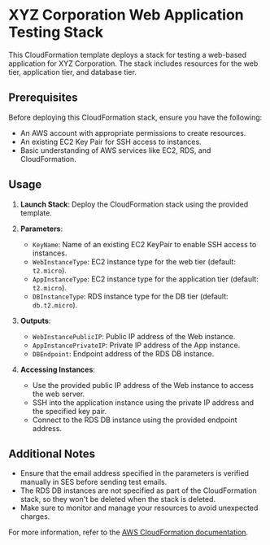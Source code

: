 # XYZ Corporation Web Application Testing Stack

This CloudFormation template deploys a stack for testing a web-based application for XYZ Corporation. The stack includes resources for the web tier, application tier, and database tier.

## Prerequisites

Before deploying this CloudFormation stack, ensure you have the following:

- An AWS account with appropriate permissions to create resources.
- An existing EC2 Key Pair for SSH access to instances.
- Basic understanding of AWS services like EC2, RDS, and CloudFormation.

## Usage

1. **Launch Stack**: Deploy the CloudFormation stack using the provided template.

2. **Parameters**:
   - `KeyName`: Name of an existing EC2 KeyPair to enable SSH access to instances.
   - `WebInstanceType`: EC2 instance type for the web tier (default: `t2.micro`).
   - `AppInstanceType`: EC2 instance type for the application tier (default: `t2.micro`).
   - `DBInstanceType`: RDS instance type for the DB tier (default: `db.t2.micro`).
3. **Outputs**:

   - `WebInstancePublicIP`: Public IP address of the Web instance.
   - `AppInstancePrivateIP`: Private IP address of the App instance.
   - `DBEndpoint`: Endpoint address of the RDS DB instance.

4. **Accessing Instances**:
   - Use the provided public IP address of the Web instance to access the web server.
   - SSH into the application instance using the private IP address and the specified key pair.
   - Connect to the RDS DB instance using the provided endpoint address.

## Additional Notes

- Ensure that the email address specified in the parameters is verified manually in SES before sending test emails.
- The RDS DB instances are not specified as part of the CloudFormation stack, so they won't be deleted when the stack is deleted.
- Make sure to monitor and manage your resources to avoid unexpected charges.

For more information, refer to the [AWS CloudFormation documentation](https://docs.aws.amazon.com/cloudformation/index.html).
